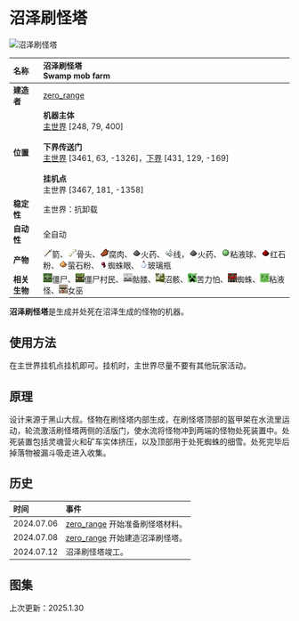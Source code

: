 ﻿# **沼泽刷怪塔**
![沼泽刷怪塔](images/swamp_mob_farm.png)

|**名称**|**沼泽刷怪塔<br>Swamp mob farm**|
|:-|:-|
|**建造者**|[zero_range](?player/zero_range)|
|**位置**|**机器主体**<br>[主世界](../apps/map/?focus=沼泽刷怪塔) <a class="coordinate">[248, 79, 400]</a><br><br>**下界传送门**<br>[主世界](../apps/map/?focus=下界传送门-沼泽刷怪塔（主世界）) <a class="coordinate">[3461, 63, -1326]</a>，[下界](../apps/map/?focus=下界传送门-沼泽刷怪塔（下界）) <a class="coordinate">[431, 129, -169]</a><br><br>**挂机点**<br>主世界 <a class="coordinate">[3467, 181, -1358]</a>|
|**稳定性**|主世界：抗卸载|
|**自动性**|全自动|
|**产物**|<img class="icon" src="icons/arrow.png"/>箭、<img class="icon" src="icons/bone.png"/>骨头、<img class="icon" src="icons/rotten_flesh.png"/>腐肉、<img class="icon" src="icons/gunpowder.png"/>火药、<img class="icon" src="icons/string.png"/>线，<img class="icon" src="icons/gunpowder.png"/>火药、<img class="icon" src="icons/slime_ball.png"/>粘液球、<img class="icon" src="icons/redstone.png"/>红石粉、<img class="icon" src="icons/glowstone_dust.png"/>萤石粉、<img class="icon" src="icons/spider_eye.png"/>蜘蛛眼、<img class="icon" src="icons/glass_bottle.png"/>玻璃瓶|
|**相关生物**|<img class="icon" src="icons/zombie.png"/>僵尸、<img class="icon" src="icons/zombie_villager.png"/>僵尸村民、<img class="icon" src="icons/skeleton.png"/>骷髅、<img class="icon" src="icons/bogged.png"/>沼骸、<img class="icon" src="icons/creeper.png"/>苦力怕、<img class="icon" src="icons/spider.png"/>蜘蛛、<img class="icon" src="icons/slime.png"/>粘液怪、<img class="icon" src="icons/witch.png"/>女巫|

**沼泽刷怪塔**是生成并处死在沼泽生成的怪物的机器。

## **使用方法**
在主世界挂机点挂机即可。挂机时，主世界尽量不要有其他玩家活动。

## **原理**
设计来源于黑山大叔。怪物在刷怪塔内部生成，在刷怪塔顶部的盔甲架在水流里运动，轮流激活刷怪塔两侧的活版门，使水流将怪物冲到两端的怪物处死装置中。处死装置包括灵魂营火和矿车实体挤压，以及顶部用于处死蜘蛛的细雪。处死完毕后掉落物被漏斗吸走进入收集。

## **历史**
|时间|事件|
|:-|:-|
|2024.07.06|[zero_range](?player/zero_range) 开始准备刷怪塔材料。|
|2024.07.08|[zero_range](?player/zero_range) 开始建造沼泽刷怪塔。|
|2024.07.12|沼泽刷怪塔竣工。|

## **图集**

<p id="last_update">上次更新：2025.1.30</p>